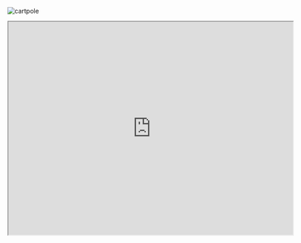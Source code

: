 ![cartpole](https://github.com/sravani-02/Cartpole-Balancing-Bot/assets/126754192/34396944-9541-4887-9be0-0ddbb1c2da66)
<iframe src="https://drive.google.com/file/d/1EPldEBbhMaGlLPWkhqx63lC5YqDK0F60/view?usp=sharing" width="640" height="480"></iframe>
